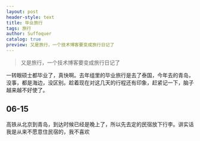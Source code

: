 ```yaml
---
layout: post
header-style: text
title: 毕业旅行
tags: 旅行
author: Suffoquer
catalog: true
preview: 又是旅行，一个技术博客要变成旅行日记了
---
```

> 又是旅行，一个技术博客要变成旅行日记了

一转眼硕士都毕业了，真快啊。去年组里的毕业旅行是去了泰国，今年去的青岛，没事，都是海边，没区别。趁着现在对这几天的行程还有印象，赶紧记一下，脑子越来越不好使了。

## 06-15
高铁从北京到青岛，到达时候已经是晚上了，所以先去定的民宿放下行李。讲实话我是从来不愿意住民宿的，我不喜欢
